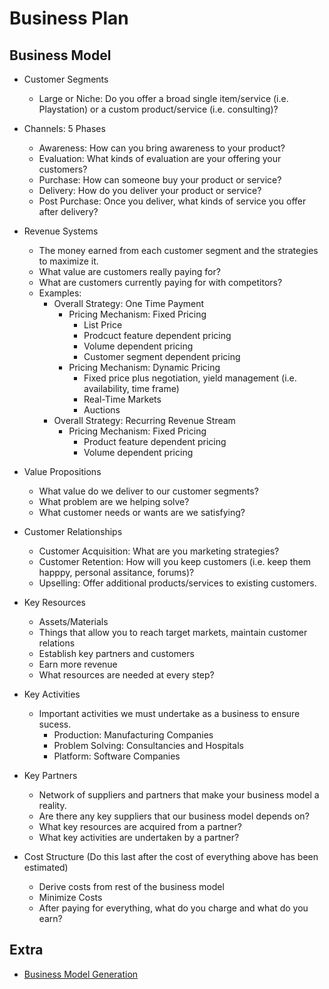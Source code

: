 # **Business Plan**

## **Business Model**

- Customer Segments
    - Large or Niche: Do you offer a broad single item/service (i.e. Playstation) or a custom product/service (i.e. consulting)?

- Channels: 5 Phases
    - Awareness: How can you bring awareness to your product?
    - Evaluation: What kinds of evaluation are your offering your customers?
    - Purchase: How can someone buy your product or service?
    - Delivery: How do you deliver your product or service?
    - Post Purchase: Once you deliver, what kinds of service you offer after delivery?

- Revenue Systems
    - The money earned from each customer segment and the strategies to maximize it.
    - What value are customers really paying for?
    - What are customers currently paying for with competitors?
    - Examples:
        - Overall Strategy: One Time Payment
            - Pricing Mechanism: Fixed Pricing
                - List Price
                - Prodcuct feature dependent pricing
                - Volume dependent pricing
                - Customer segment dependent pricing
            - Pricing Mechanism: Dynamic Pricing
                - Fixed price plus negotiation, yield management (i.e. availability, time frame)
                - Real-Time Markets
                - Auctions
        - Overall Strategy: Recurring Revenue Stream
            - Pricing Mechanism: Fixed Pricing
                - Product feature dependent pricing
                - Volume dependent pricing

- Value Propositions
    - What value do we deliver to our customer segments?
    - What problem are we helping solve?
    - What customer needs or wants are we satisfying?

- Customer Relationships
    - Customer Acquisition: What are you marketing strategies?
    - Customer Retention: How will you keep customers (i.e. keep them happpy, personal assitance, forums)?
    - Upselling: Offer additional products/services to existing customers.

- Key Resources
    - Assets/Materials
    - Things that allow you to reach target markets, maintain customer relations
    - Establish key partners and customers
    - Earn more revenue
    - What resources are needed at every step?

- Key Activities
    - Important activities we must undertake as a business to ensure sucess.
        - Production: Manufacturing Companies
        - Problem Solving: Consultancies and Hospitals
        - Platform: Software Companies

- Key Partners
    - Network of suppliers and partners that make your business model a reality.
    - Are there any key suppliers that our business model depends on?
    - What key resources are acquired from a partner?
    - What key activities are undertaken by a partner?

- Cost Structure (Do this last after the cost of everything above has been estimated)
    - Derive costs from rest of the business model
    - Minimize Costs
    - After paying for everything, what do you charge and what do you earn?

## **Extra**

- [Business Model Generation](https://strategyzer.com/books/business-model-generation)